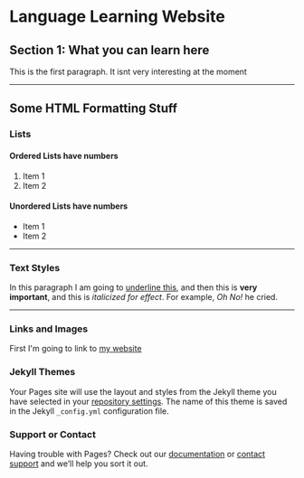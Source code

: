 <h1>Language Learning Website</h1>
<h2>Section 1: What you can learn here</h2>
<p> This is the first paragraph. It isnt very interesting at the moment </p>


<hr>
<h2>Some HTML Formatting Stuff</h2>
<h3>Lists</h3>
<h4>Ordered Lists have numbers</h4>
<ol>
  <li>Item 1</li>
  <li>Item 2</li>
</ol>

<h4>Unordered Lists have numbers</h4>
<ul>
  <li>Item 1</li>
  <li>Item 2</li>
</ul>

<hr>

<h3>Text Styles</h3>
<p>In this paragraph I am going to <u>underline this</u>, and then this is <strong> very important</strong>, and this is <em>italicized for effect</em>. For example, <em> Oh No!</em> he cried.</p>

<hr>

<h3>Links and Images</h3>
<p>First I'm going to link to <a href="https://www.google.com/intl/en/chrome/browser/welcome.html"> my website</a> </p>







### Jekyll Themes

Your Pages site will use the layout and styles from the Jekyll theme you have selected in your [repository settings](https://github.com/luciapusateri/test/settings). The name of this theme is saved in the Jekyll `_config.yml` configuration file.

### Support or Contact

Having trouble with Pages? Check out our [documentation](https://help.github.com/categories/github-pages-basics/) or [contact support](https://github.com/contact) and we’ll help you sort it out.
